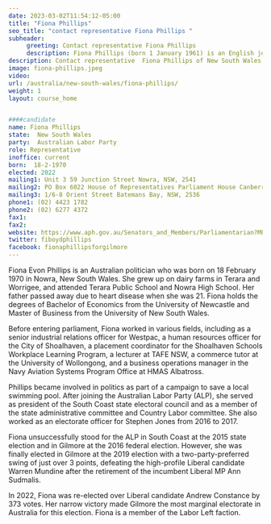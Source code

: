 ```yaml
---
date: 2023-03-02T11:54:12-05:00
title: "Fiona Phillips"
seo_title: "contact representative Fiona Phillips "
subheader:
     greeting: Contact representative Fiona Phillips
     description: Fiona Phillips (born 1 January 1961) is an English journalist, broadcaster and television presenter. She is best known for her presenting roles with the ITV Breakfast programme GMTV Today.
description: Contact representative  Fiona Phillips of New South Wales. Contact information for  Fiona Phillips includes email address, phone number, and mailing address.
image: fiona-phillips.jpeg
video:
url: /australia/new-south-wales/fiona-phillips/
weight: 1
layout: course_home


####candidate
name: Fiona Phillips
state:	New South Wales
party:	Australian Labor Party
role: Representative
inoffice: current
born:  18-2-1970
elected: 2022
mailing1: Unit 3 59 Junction Street Nowra, NSW, 2541
mailing2: PO Box 6022 House of Representatives Parliament House Canberra ACT 2600
mailing3: 1/6-8 Orient Street Batemans Bay, NSW, 2536
phone1: (02) 4423 1782
phone2: (02) 6277 4372
fax1:
fax2:
website: https://www.aph.gov.au/Senators_and_Members/Parliamentarian?MPID=147140
twitter: fiboydphillips
facebook: fionaphillipsforgilmore
---
```


Fiona Evon Phillips is an Australian politician who was born on 18 February 1970 in Nowra, New South Wales. She grew up on dairy farms in Terara and Worrigee, and attended Terara Public School and Nowra High School. Her father passed away due to heart disease when she was 21. Fiona holds the degrees of Bachelor of Economics from the University of Newcastle and Master of Business from the University of New South Wales.

Before entering parliament, Fiona worked in various fields, including as a senior industrial relations officer for Westpac, a human resources officer for the City of Shoalhaven, a placement coordinator for the Shoalhaven Schools Workplace Learning Program, a lecturer at TAFE NSW, a commerce tutor at the University of Wollongong, and a business operations manager in the Navy Aviation Systems Program Office at HMAS Albatross.

Phillips became involved in politics as part of a campaign to save a local swimming pool. After joining the Australian Labor Party (ALP), she served as president of the South Coast state electoral council and as a member of the state administrative committee and Country Labor committee. She also worked as an electorate officer for Stephen Jones from 2016 to 2017.

Fiona unsuccessfully stood for the ALP in South Coast at the 2015 state election and in Gilmore at the 2016 federal election. However, she was finally elected in Gilmore at the 2019 election with a two-party-preferred swing of just over 3 points, defeating the high-profile Liberal candidate Warren Mundine after the retirement of the incumbent Liberal MP Ann Sudmalis.

In 2022, Fiona was re-elected over Liberal candidate Andrew Constance by 373 votes. Her narrow victory made Gilmore the most marginal electorate in Australia for this election. Fiona is a member of the Labor Left faction.